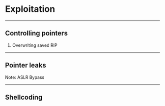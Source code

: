 # Exploitation

---

## Controlling pointers

1. Overwriting saved RIP

---

## Pointer leaks

Note: ASLR Bypass

---

## Shellcoding
